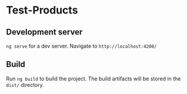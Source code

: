 # Test-Products

## Development server

 `ng serve` for a dev server. Navigate to `http://localhost:4200/`
## Build

Run `ng build` to build the project. The build artifacts will be stored in the `dist/` directory.